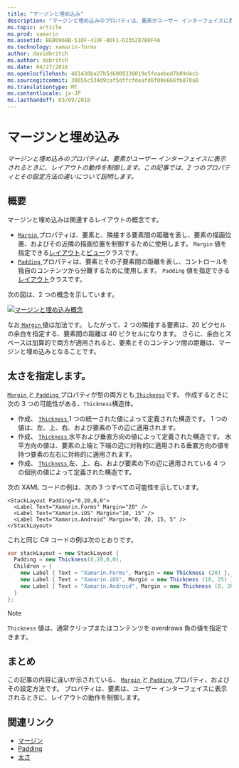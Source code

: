 ```yaml
---
title: "マージンと埋め込み"
description: "マージンと埋め込みのプロパティは、要素がユーザー インターフェイスに表示されるときに、レイアウトの動作を制御します。 この記事では、2 つのプロパティとその設定方法の違いについて説明します。"
ms.topic: article
ms.prod: xamarin
ms.assetid: BEB096BB-51DF-410F-B0F1-D235287B0F4A
ms.technology: xamarin-forms
author: davidbritch
ms.author: dabritch
ms.date: 04/27/2016
ms.openlocfilehash: 461430ba27b5d6008338019e5feaebed7b09d4cb
ms.sourcegitcommit: 30055c534d9caf5dffcfdeafd6f08e666fb870a8
ms.translationtype: MT
ms.contentlocale: ja-JP
ms.lasthandoff: 03/09/2018
---
```

# <a name="margin-and-padding"></a>マージンと埋め込み

_マージンと埋め込みのプロパティは、要素がユーザー インターフェイスに表示されるときに、レイアウトの動作を制御します。この記事では、2 つのプロパティとその設定方法の違いについて説明します。_

## <a name="overview"></a>概要

マージンと埋め込みは関連するレイアウトの概念です。

- [ `Margin` ](https://developer.xamarin.com/api/property/Xamarin.Forms.View.Margin/)プロパティは、要素と、隣接する要素間の距離を表し、要素の描画位置、およびその近隣の描画位置を制御するために使用します。 `Margin` 値を指定できる[レイアウト](~/xamarin-forms/user-interface/controls/layouts.md)と[ビュー](~/xamarin-forms/user-interface/controls/views.md)クラスです。
- [ `Padding` ](https://developer.xamarin.com/api/property/Xamarin.Forms.Layout.Padding/)プロパティは、要素とその子要素間の距離を表し、コントロールを独自のコンテンツから分離するために使用します。 `Padding` 値を指定できる[レイアウト](~/xamarin-forms/user-interface/controls/layouts.md)クラスです。

次の図は、2 つの概念を示しています。

[![](margin-and-padding-images/margins-and-padding-sml.png "マージンと埋め込み概念")](margin-and-padding-images/margins-and-padding.png#lightbox "マージンと埋め込みの概念")

なお[ `Margin` ](https://developer.xamarin.com/api/property/Xamarin.Forms.View.Margin/)値は加法です。 したがって、2 つの隣接する要素は、20 ピクセルの余白を指定する、要素間の距離は 40 ピクセルになります。 さらに、余白とスペースは加算的で両方が適用されると、要素とそのコンテンツ間の距離は、マージンと埋め込みとなることです。

## <a name="specifying-a-thickness"></a>太さを指定します。

[ `Margin` ](https://developer.xamarin.com/api/property/Xamarin.Forms.View.Margin/)と[ `Padding` ](https://developer.xamarin.com/api/property/Xamarin.Forms.Layout.Padding/)プロパティが型の両方とも[ `Thickness`](https://developer.xamarin.com/api/type/Xamarin.Forms.Thickness/)です。 作成するときに次の 3 つの可能性がある、`Thickness`構造体。

- 作成、 [ `Thickness` ](https://developer.xamarin.com/api/type/Xamarin.Forms.Thickness/) 1 つの統一された値によって定義された構造です。 1 つの値は、左、上、右、および要素の下の辺に適用されます。
- 作成、 [ `Thickness` ](https://developer.xamarin.com/api/type/Xamarin.Forms.Thickness/)水平および垂直方向の値によって定義された構造です。 水平方向の値は、要素の上端と下端の辺に対称的に適用される垂直方向の値を持つ要素の左右に対称的に適用されます。
- 作成、 [ `Thickness` ](https://developer.xamarin.com/api/type/Xamarin.Forms.Thickness/)左、上、右、および要素の下の辺に適用されている 4 つの個別の値によって定義された構造です。

次の XAML コードの例は、次の 3 つすべての可能性を示しています。

```xaml
<StackLayout Padding="0,20,0,0">
  <Label Text="Xamarin.Forms" Margin="20" />
  <Label Text="Xamarin.iOS" Margin="10, 15" />
  <Label Text="Xamarin.Android" Margin="0, 20, 15, 5" />
</StackLayout>
```

これと同じ C# コードの例は次のとおりです。

```csharp
var stackLayout = new StackLayout {
  Padding = new Thickness(0,20,0,0),
  Children = {
    new Label { Text = "Xamarin.Forms", Margin = new Thickness (20) },
    new Label { Text = "Xamarin.iOS", Margin = new Thickness (10, 25) },
    new Label { Text = "Xamarin.Android", Margin = new Thickness (0, 20, 15, 5) }
  }
};
```

> [!NOTE]
> `Thickness` 値は、通常クリップまたはコンテンツを overdraws 負の値を指定できます。

## <a name="summary"></a>まとめ

この記事の内容に違いが示されている、 [ `Margin` ](https://developer.xamarin.com/api/property/Xamarin.Forms.View.Margin/)と[ `Padding` ](https://developer.xamarin.com/api/property/Xamarin.Forms.Layout.Padding/)プロパティ、およびその設定方法です。 プロパティは、要素は、ユーザー インターフェイスに表示されるときに、レイアウトの動作を制御します。


## <a name="related-links"></a>関連リンク

- [マージン](https://developer.xamarin.com/api/property/Xamarin.Forms.View.Margin/)
- [Padding](https://developer.xamarin.com/api/property/Xamarin.Forms.Layout.Padding/)
- [太さ](https://developer.xamarin.com/api/type/Xamarin.Forms.Thickness/)
